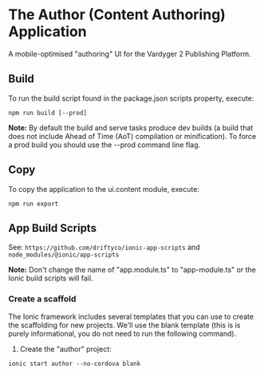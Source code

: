 # The Author (Content Authoring) Application

A mobile-optimised "authoring" UI for the Vardyger 2 Publishing Platform.

## Build

To run the build script found in the package.json scripts property, execute:

    npm run build [--prod]

**Note:** By default the build and serve tasks produce dev builds (a build that does not include Ahead of Time (AoT) compilation or minification). To force a prod build you should use the --prod command line flag.
    
## Copy

To copy the application to the ui.content module, execute:

    npm run export

## App Build Scripts

See: `https://github.com/driftyco/ionic-app-scripts` and `node_modules/@ionic/app-scripts`

**Note:** Don't change the name of "app.module.ts" to "app-module.ts" or the Ionic build scripts will fail.

### Create a scaffold
The Ionic framework includes several templates that you can use to create the scaffolding for new projects. We'll use the blank template (this is is purely informational, you do not need to run the following command).

1. Create the "author" project: 

```  
ionic start author --no-cordova blank
```
